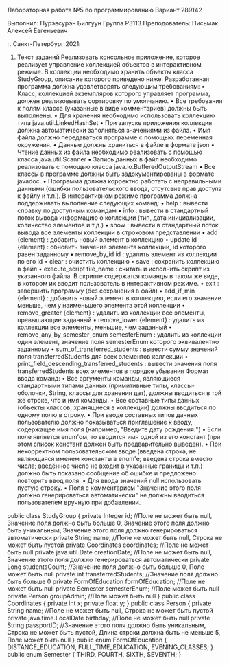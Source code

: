 





Лабораторная работа №5
по программированию
Вариант 289142




Выполнил:
Пурэвсурэн Билгуун
Группа Р3113
Преподователь:
Письмак Алексей Евгеньевич



г. Санкт-Петербург 2021г
1.	Текст заданий
Реализовать консольное приложение, которое реализует управление коллекцией объектов в интерактивном режиме. В коллекции необходимо хранить объекты класса StudyGroup, описание которого приведено ниже.
Разработанная программа должна удовлетворять следующим требованиям:
•	Класс, коллекцией экземпляров которого управляет программа, должен реализовывать сортировку по умолчанию.
•	Все требования к полям класса (указанные в виде комментариев) должны быть выполнены.
•	Для хранения необходимо использовать коллекцию типа java.util.LinkedHashSet
•	При запуске приложения коллекция должна автоматически заполняться значениями из файла.
•	Имя файла должно передаваться программе с помощью: переменная окружения.
•	Данные должны храниться в файле в формате json
•	Чтение данных из файла необходимо реализовать с помощью класса java.util.Scanner
•	Запись данных в файл необходимо реализовать с помощью класса java.io.BufferedOutputStream
•	Все классы в программе должны быть задокументированы в формате javadoc.
•	Программа должна корректно работать с неправильными данными (ошибки пользовательского ввода, отсутсвие прав доступа к файлу и т.п.).
В интерактивном режиме программа должна поддерживать выполнение следующих команд:
•	help : вывести справку по доступным командам
•	info : вывести в стандартный поток вывода информацию о коллекции (тип, дата инициализации, количество элементов и т.д.)
•	show : вывести в стандартный поток вывода все элементы коллекции в строковом представлении
•	add {element} : добавить новый элемент в коллекцию
•	update id {element} : обновить значение элемента коллекции, id которого равен заданному
•	remove_by_id id : удалить элемент из коллекции по его id
•	clear : очистить коллекцию
•	save : сохранить коллекцию в файл
•	execute_script file_name : считать и исполнить скрипт из указанного файла. В скрипте содержатся команды в таком же виде, в котором их вводит пользователь в интерактивном режиме.
•	exit : завершить программу (без сохранения в файл)
•	add_if_min {element} : добавить новый элемент в коллекцию, если его значение меньше, чем у наименьшего элемента этой коллекции
•	remove_greater {element} : удалить из коллекции все элементы, превышающие заданный
•	remove_lower {element} : удалить из коллекции все элементы, меньшие, чем заданный
•	remove_any_by_semester_enum semesterEnum : удалить из коллекции один элемент, значение поля semesterEnum которого эквивалентно заданному
•	sum_of_transferred_students : вывести сумму значений поля transferredStudents для всех элементов коллекции
•	print_field_descending_transferred_students : вывести значения поля transferredStudents всех элементов в порядке убывания
Формат ввода команд:
•	Все аргументы команды, являющиеся стандартными типами данных (примитивные типы, классы-оболочки, String, классы для хранения дат), должны вводиться в той же строке, что и имя команды.
•	Все составные типы данных (объекты классов, хранящиеся в коллекции) должны вводиться по одному полю в строку.
•	При вводе составных типов данных пользователю должно показываться приглашение к вводу, содержащее имя поля (например, "Введите дату рождения:")
•	Если поле является enum'ом, то вводится имя одной из его констант (при этом список констант должен быть предварительно выведен).
•	При некорректном пользовательском вводе (введена строка, не являющаяся именем константы в enum'е; введена строка вместо числа; введённое число не входит в указанные границы и т.п.) должно быть показано сообщение об ошибке и предложено повторить ввод поля.
•	Для ввода значений null использовать пустую строку.
•	Поля с комментарием "Значение этого поля должно генерироваться автоматически" не должны вводиться пользователем вручную при добавлении.

public class StudyGroup {
    private Integer id; //Поле не может быть null, Значение поля должно быть больше 0, Значение этого поля должно быть уникальным, Значение этого поля должно генерироваться автоматически
    private String name; //Поле не может быть null, Строка не может быть пустой
    private Coordinates coordinates; //Поле не может быть null
    private java.util.Date creationDate; //Поле не может быть null, Значение этого поля должно генерироваться автоматически
    private Long studentsCount; //Значение поля должно быть больше 0, Поле может быть null
    private int transferredStudents; //Значение поля должно быть больше 0
    private FormOfEducation formOfEducation; //Поле не может быть null
    private Semester semesterEnum; //Поле может быть null
    private Person groupAdmin; //Поле может быть null
}
public class Coordinates {
    private int x;
    private float y;
}
public class Person {
    private String name; //Поле не может быть null, Строка не может быть пустой
    private java.time.LocalDate birthday; //Поле не может быть null
    private String passportID; //Значение этого поля должно быть уникальным, Строка не может быть пустой, Длина строки должна быть не меньше 5, Поле может быть null
}
public enum FormOfEducation {
    DISTANCE_EDUCATION,
    FULL_TIME_EDUCATION,
    EVENING_CLASSES;
}
public enum Semester {
    THIRD,
    FOURTH,
    SIXTH,
    SEVENTH;
}
